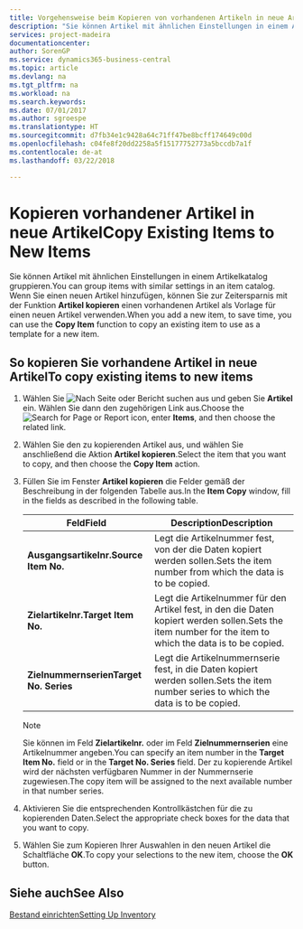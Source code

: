 ```yaml
---
title: Vorgehensweise beim Kopieren von vorhandenen Artikeln in neue Artikel
description: "Sie können Artikel mit ähnlichen Einstellungen in einem Artikelkatalog gruppieren. Wenn Sie einen neuen Artikel hinzufügen, können Sie zur Zeitersparnis mit der Option **Artikel kopieren** einen vorhandenen Artikel als Vorlage für einen neuen Artikel verwenden."
services: project-madeira
documentationcenter: 
author: SorenGP
ms.service: dynamics365-business-central
ms.topic: article
ms.devlang: na
ms.tgt_pltfrm: na
ms.workload: na
ms.search.keywords: 
ms.date: 07/01/2017
ms.author: sgroespe
ms.translationtype: HT
ms.sourcegitcommit: d7fb34e1c9428a64c71ff47be8bcff174649c00d
ms.openlocfilehash: c04fe8f20dd2258a5f15177752773a5bccdb7a1f
ms.contentlocale: de-at
ms.lasthandoff: 03/22/2018

---
```

# <a name="copy-existing-items-to-new-items"></a><span data-ttu-id="bf6a3-104">Kopieren vorhandener Artikel in neue Artikel</span><span class="sxs-lookup"><span data-stu-id="bf6a3-104">Copy Existing Items to New Items</span></span>
<span data-ttu-id="bf6a3-105">Sie können Artikel mit ähnlichen Einstellungen in einem Artikelkatalog gruppieren.</span><span class="sxs-lookup"><span data-stu-id="bf6a3-105">You can group items with similar settings in an item catalog.</span></span> <span data-ttu-id="bf6a3-106">Wenn Sie einen neuen Artikel hinzufügen, können Sie zur Zeitersparnis mit der Funktion **Artikel kopieren** einen vorhandenen Artikel als Vorlage für einen neuen Artikel verwenden.</span><span class="sxs-lookup"><span data-stu-id="bf6a3-106">When you add a new item, to save time, you can use the **Copy Item** function to copy an existing item to use as a template for a new item.</span></span>  

## <a name="to-copy-existing-items-to-new-items"></a><span data-ttu-id="bf6a3-107">So kopieren Sie vorhandene Artikel in neue Artikel</span><span class="sxs-lookup"><span data-stu-id="bf6a3-107">To copy existing items to new items</span></span>  

1.  <span data-ttu-id="bf6a3-108">Wählen Sie ![Nach Seite oder Bericht suchen](../../media/ui-search/search_small.png "Symbol nach Seite oder Bericht suchen") aus und geben Sie **Artikel** ein. Wählen Sie dann den zugehörigen Link aus.</span><span class="sxs-lookup"><span data-stu-id="bf6a3-108">Choose the ![Search for Page or Report](../../media/ui-search/search_small.png "Search for Page or Report icon") icon, enter **Items**, and then choose the related link.</span></span>  
2.  <span data-ttu-id="bf6a3-109">Wählen Sie den zu kopierenden Artikel aus, und wählen Sie anschließend die Aktion **Artikel kopieren**.</span><span class="sxs-lookup"><span data-stu-id="bf6a3-109">Select the item that you want to copy, and then choose the **Copy Item** action.</span></span>  
3.  <span data-ttu-id="bf6a3-110">Füllen Sie im Fenster **Artikel kopieren** die Felder gemäß der Beschreibung in der folgenden Tabelle aus.</span><span class="sxs-lookup"><span data-stu-id="bf6a3-110">In the **Item Copy** window, fill in the fields as described in the following table.</span></span>  

    |<span data-ttu-id="bf6a3-111">Feld</span><span class="sxs-lookup"><span data-stu-id="bf6a3-111">Field</span></span>|<span data-ttu-id="bf6a3-112">Description</span><span class="sxs-lookup"><span data-stu-id="bf6a3-112">Description</span></span>|  
    |---------------------------------|---------------------------------------|  
    |<span data-ttu-id="bf6a3-113">**Ausgangsartikelnr.**</span><span class="sxs-lookup"><span data-stu-id="bf6a3-113">**Source Item No.**</span></span>|<span data-ttu-id="bf6a3-114">Legt die Artikelnummer fest, von der die Daten kopiert werden sollen.</span><span class="sxs-lookup"><span data-stu-id="bf6a3-114">Sets the item number from which the data is to be copied.</span></span>|  
    |<span data-ttu-id="bf6a3-115">**Zielartikelnr.**</span><span class="sxs-lookup"><span data-stu-id="bf6a3-115">**Target Item No.**</span></span>|<span data-ttu-id="bf6a3-116">Legt die Artikelnummer für den Artikel fest, in den die Daten kopiert werden sollen.</span><span class="sxs-lookup"><span data-stu-id="bf6a3-116">Sets the item number for the item to which the data is to be copied.</span></span>|  
    |<span data-ttu-id="bf6a3-117">**Zielnummernserien**</span><span class="sxs-lookup"><span data-stu-id="bf6a3-117">**Target No. Series**</span></span>|<span data-ttu-id="bf6a3-118">Legt die Artikelnummernserie fest, in die Daten kopiert werden sollen.</span><span class="sxs-lookup"><span data-stu-id="bf6a3-118">Sets the item number series to which the data is to be copied.</span></span>|  

    > [!NOTE]  
    >  <span data-ttu-id="bf6a3-119">Sie können im Feld **Zielartikelnr.** oder im Feld **Zielnummernserien** eine Artikelnummer angeben.</span><span class="sxs-lookup"><span data-stu-id="bf6a3-119">You can specify an item number in the **Target Item No.** field or in the **Target No. Series** field.</span></span> <span data-ttu-id="bf6a3-120">Der zu kopierende Artikel wird der nächsten verfügbaren Nummer in der Nummernserie zugewiesen.</span><span class="sxs-lookup"><span data-stu-id="bf6a3-120">The copy item will be assigned to the next available number in that number series.</span></span>  

4.  <span data-ttu-id="bf6a3-121">Aktivieren Sie die entsprechenden Kontrollkästchen für die zu kopierenden Daten.</span><span class="sxs-lookup"><span data-stu-id="bf6a3-121">Select the appropriate check boxes for the data that you want to copy.</span></span>  
5.  <span data-ttu-id="bf6a3-122">Wählen Sie zum Kopieren Ihrer Auswahlen in den neuen Artikel die Schaltfläche **OK**.</span><span class="sxs-lookup"><span data-stu-id="bf6a3-122">To copy your selections to the new item, choose the **OK** button.</span></span>  

## <a name="see-also"></a><span data-ttu-id="bf6a3-123">Siehe auch</span><span class="sxs-lookup"><span data-stu-id="bf6a3-123">See Also</span></span>  
[<span data-ttu-id="bf6a3-124">Bestand einrichten</span><span class="sxs-lookup"><span data-stu-id="bf6a3-124">Setting Up Inventory</span></span>](../../inventory-setup-inventory.md)

